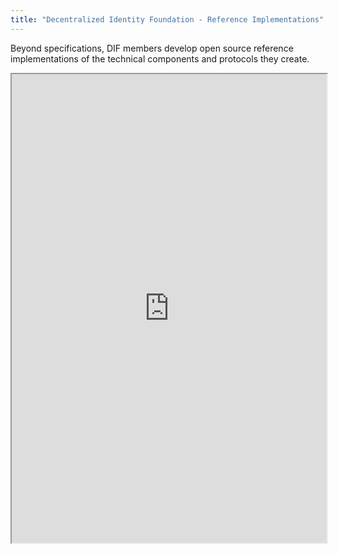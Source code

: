 ```yaml
---
title: "Decentralized Identity Foundation - Reference Implementations"
---
```


Beyond specifications, DIF members develop open source reference implementations of the technical components and protocols they create.

<iframe height="750" width="100%" src="https://ewelton.github.io/ktest/wiki.html#Decentralized%20Identity%20Foundation%20-%20Reference%20Implementations"></iframe>
